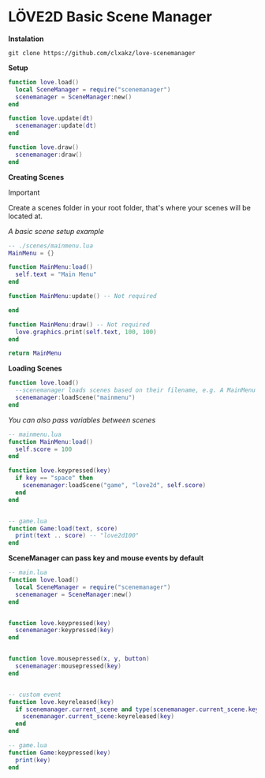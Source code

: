 # LÖVE2D Basic Scene Manager

**Instalation**
```
git clone https://github.com/clxakz/love-scenemanager
```

**Setup**
```lua
function love.load()
  local SceneManager = require("scenemanager")
  scenemanager = SceneManager:new()
end

function love.update(dt)
  scenemanager:update(dt)
end

function love.draw()
  scenemanager:draw()
end
```

**Creating Scenes**
> [!IMPORTANT]
> Create a scenes folder in your root folder, that's where your scenes will be located at.

*A basic scene setup example*
```lua
-- ./scenes/mainmenu.lua
MainMenu = {}

function MainMenu:load()
  self.text = "Main Menu"
end

function MainMenu:update() -- Not required

end

function MainMenu:draw() -- Not required
  love.graphics.print(self.text, 100, 100)
end

return MainMenu
```

**Loading Scenes**
```lua
function love.load()
  --scenemanager loads scenes based on their filename, e.g. A MainMenu scene should be called mainmenu.lua
  scenemanager:loadScene("mainmenu")
end
```

*You can also pass variables between scenes*
```lua
-- mainmenu.lua
function MainMenu:load()
  self.score = 100
end

function love.keypressed(key)
  if key == "space" then
    scenemanager:loadScene("game", "love2d", self.score)
  end
end


-- game.lua
function Game:load(text, score)
  print(text .. score) -- "love2d100"
end
```

**SceneManager can pass key and mouse events by default**

```lua
-- main.lua
function love.load()
  local SceneManager = require("scenemanager")
  scenemanager = SceneManager:new()
end


function love.keypressed(key)
  scenemanager:keypressed(key)
end


function love.mousepressed(x, y, button)
  scenemanager:mousepressed(key)
end


-- custom event
function love.keyreleased(key)
  if scenemanager.current_scene and type(scenemanager.current_scene.keyreleased) == "function" then
    scenemanager.current_scene:keyreleased(key) 
  end
end

-- game.lua
function Game:keypressed(key)
  print(key)
end
```
